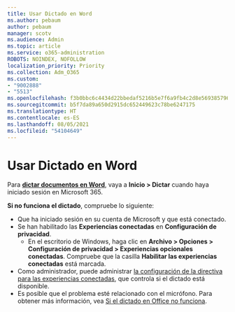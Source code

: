 ```yaml
---
title: Usar Dictado en Word
ms.author: pebaum
author: pebaum
manager: scotv
ms.audience: Admin
ms.topic: article
ms.service: o365-administration
ROBOTS: NOINDEX, NOFOLLOW
localization_priority: Priority
ms.collection: Adm_O365
ms.custom:
- "9002888"
- "5513"
ms.openlocfilehash: f3b0bbc6c4434d22bbedaf5216b5e7f6a9fb4c2d8e569385796e0da6732fe21a
ms.sourcegitcommit: b5f7da89a650d2915dc652449623c78be6247175
ms.translationtype: HT
ms.contentlocale: es-ES
ms.lasthandoff: 08/05/2021
ms.locfileid: "54104649"
---
```

# <a name="use-dictation-in-word"></a>Usar Dictado en Word

Para **[dictar documentos en Word](https://support.office.com/article/dictate-your-documents-in-word-3876e05f-3fcc-418f-b8ab-db7ce0d11d3c)**, vaya a **Inicio > Dictar** cuando haya iniciado sesión en Microsoft 365.

**Si no funciona el dictado**, compruebe lo siguiente:

- Que ha iniciado sesión en su cuenta de Microsoft y que está conectado.
- Se han habilitado las **Experiencias conectadas** en **Configuración de privacidad**. 
    - En el escritorio de Windows, haga clic en **Archivo > Opciones > Configuración de privacidad > Experiencias opcionales conectadas**. Compruebe que la casilla **Habilitar las experiencias conectadas** está marcada.
- Como administrador, puede administrar [la configuración de la directiva para las experiencias conectadas](https://docs.microsoft.com/deployoffice/privacy/manage-privacy-controls#policy-settings-for-connected-experiences), que controla si el dictado está disponible.
- Es posible que el problema esté relacionado con el micrófono. Para obtener más información, vea [Si el dictado en Office no funciona](https://support.office.com/article/If-dictation-in-Office-isn-t-working-3a740b4a-19d5-461c-b59a-d82172707fd4#OfficeVersion=Web).
